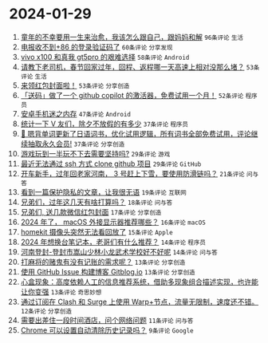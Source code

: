 # 2024-01-29

1. [童年的不幸要用一生来治愈，我该怎么跟自己，跟妈妈和解](https://www.v2ex.com/t/1012337) `96条评论` `生活`
1. [电报收不到+86 的登录验证码了](https://www.v2ex.com/t/1012303) `60条评论` `分享发现`
1. [vivo x100 和真我 gt5pro 的艰难选择](https://www.v2ex.com/t/1012313) `58条评论` `Android`
1. [请教下老司机，春节回家过年，回程、返程哪一天高速上相对没那么堵？](https://www.v2ex.com/t/1012290) `53条评论` `生活`
1. [来领红包封面啦！](https://www.v2ex.com/t/1012358) `53条评论` `分享创造`
1. [「送码」做了一个 github copilot 的激活器，免费试用一个月！](https://www.v2ex.com/t/1012329) `52条评论` `程序员`
1. [安卓手机迷之内存](https://www.v2ex.com/t/1012306) `47条评论` `Android`
1. [统计一下 V 友们，除夕不放假的有多少](https://www.v2ex.com/t/1012382) `37条评论` `程序员`
1. [🎁 嗯背单词更新了日语词书，优化试用逻辑，所有词书全部免费试用，评论继续抽取永久会员!](https://www.v2ex.com/t/1012360) `37条评论` `分享创造`
1. [游戏玩到一半玩不下去需要坚持吗?](https://www.v2ex.com/t/1012365) `29条评论` `游戏`
1. [最近无法通过 ssh 方式 clone github 项目](https://www.v2ex.com/t/1012310) `29条评论` `GitHub`
1. [开车新手，过年回老家河南， 3 号赶上下雪，要使用防滑链吗？](https://www.v2ex.com/t/1012381) `21条评论` `问与答`
1. [看到一篇保护隐私的文章，让我很无语](https://www.v2ex.com/t/1012294) `19条评论` `互联网`
1. [兄弟们，过年这几天有啥打算吗？](https://www.v2ex.com/t/1012330) `18条评论` `问与答`
1. [兄弟们, 送几款微信红包封面](https://www.v2ex.com/t/1012343) `17条评论` `分享创造`
1. [2024 年了， macOS 外接显示器推荐哪些？](https://www.v2ex.com/t/1012389) `16条评论` `macOS`
1. [homekit 摄像头突然无法看回放了](https://www.v2ex.com/t/1012307) `15条评论` `Apple`
1. [2024 年想换台笔记本，老哥们有什么推荐？](https://www.v2ex.com/t/1012374) `14条评论` `程序员`
1. [河南登封-登封市嵩山少林小龙武术学校好不好呢](https://www.v2ex.com/t/1012347) `14条评论` `问与答`
1. [打麻将的赌鬼有没有记账的需求呢？](https://www.v2ex.com/t/1012354) `13条评论` `分享创造`
1. [使用 GitHub Issue 构建博客 Gitblog.io](https://www.v2ex.com/t/1012338) `13条评论` `分享创造`
1. [心盒现象：高度依赖人工的信息推荐系统，借助多现象组合描述实现，也许能让你变强](https://www.v2ex.com/t/1012289) `13条评论` `奇思妙想`
1. [通过订阅在 Clash 和 Surge 上使用 Warp+节点，流量无限制，速度还不错。](https://www.v2ex.com/t/1012345) `12条评论` `分享创造`
1. [需要出差住一段时间酒店，问个网络问题](https://www.v2ex.com/t/1012295) `11条评论` `问与答`
1. [Chrome 可以设置自动清除历史记录吗？](https://www.v2ex.com/t/1012380) `9条评论` `Google`
